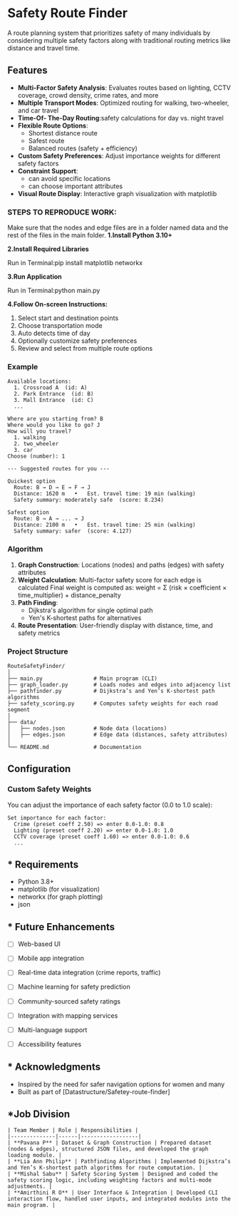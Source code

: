 # Safety Route Finder

A route planning system that prioritizes safety of many individuals by considering multiple safety factors along with traditional routing metrics like distance and travel time.

##  Features

- **Multi-Factor Safety Analysis**: Evaluates routes based on lighting, CCTV coverage, crowd density, crime rates, and more
- **Multiple Transport Modes**: Optimized routing for walking, two-wheeler, and car travel
- **Time-Of- The-Day Routing**:safety calculations for day vs. night travel
- **Flexible Route Options**: 
  - Shortest distance route
  - Safest route
  - Balanced routes (safety + efficiency)
- **Custom Safety Preferences**: Adjust importance weights for different safety factors
- **Constraint Support**: 
  - can avoid specific locations
  - can choose important attributes 
- **Visual Route Display**: Interactive graph visualization with matplotlib

### STEPS TO REPRODUCE WORK:
Make sure that the nodes and edge files are in a folder named data and the rest of the files in the main folder.
**1.Install Python 3.10+**

**2.Install Required Libraries**

Run in Terminal:pip install matplotlib networkx

**3.Run Application**

Run in Terminal:python main.py

**4.Follow On-screen Instructions:**
1. Select start and destination points
2. Choose transportation mode
3. Auto detects time of day 
4. Optionally customize safety preferences
5. Review and select from multiple route options

### Example 

```
Available locations:
  1. Crossroad A  (id: A)
  2. Park Entrance  (id: B)
  3. Mall Entrance  (id: C)
  ...

Where are you starting from? B
Where would you like to go? J
How will you travel?
  1. walking
  2. two_wheeler
  3. car
Choose (number): 1

--- Suggested routes for you ---

Quickest option
  Route: B → D → E → F → J
  Distance: 1620 m   •   Est. travel time: 19 min (walking)
  Safety summary: moderately safe  (score: 8.234)

Safest option
  Route: B → A → ... → J
  Distance: 2100 m   •   Est. travel time: 25 min (walking)
  Safety summary: safer  (score: 4.127)
```

### Algorithm

1. **Graph Construction**: Locations (nodes) and paths (edges) with safety attributes
2. **Weight Calculation**: Multi-factor safety score for each edge is calculated
   Final weight is computed as:
weight = Σ (risk × coefficient × time_multiplier) + distance_penalty
3. **Path Finding**: 
   - Dijkstra's algorithm for single optimal path
   - Yen's K-shortest paths for alternatives
4. **Route Presentation**: User-friendly display with distance, time, and safety metrics

### Project Structure
```text
RouteSafetyFinder/
│
├── main.py                # Main program (CLI)
├── graph_loader.py        # Loads nodes and edges into adjacency list
├── pathfinder.py          # Dijkstra’s and Yen’s K-shortest path algorithms
├── safety_scoring.py      # Computes safety weights for each road segment
│
├── data/
│   ├── nodes.json         # Node data (locations)
│   ├── edges.json         # Edge data (distances, safety attributes)
│
└── README.md              # Documentation
```
##  Configuration

### Custom Safety Weights

You can adjust the importance of each safety factor (0.0 to 1.0 scale):

```
Set importance for each factor:
  Crime (preset coeff 2.50) => enter 0.0-1.0: 0.8
  Lighting (preset coeff 2.20) => enter 0.0-1.0: 1.0
  CCTV coverage (preset coeff 1.60) => enter 0.0-1.0: 0.6
  ...
```

## * Requirements

- Python 3.8+
- matplotlib (for visualization)
- networkx (for graph plotting)
- json
  
## * Future Enhancements

- [ ] Web-based UI
- [ ] Mobile app integration
- [ ] Real-time data integration (crime reports, traffic)
- [ ] Machine learning for safety prediction
- [ ] Community-sourced safety ratings
- [ ] Integration with mapping services
- [ ] Multi-language support
- [ ] Accessibility features


## * Acknowledgments

- Inspired by the need for safer navigation options for women and many 
- Built as part of [Datastructure/Safetey-route-finder]
## *Job Division
```
| Team Member | Role | Responsibilities |
|--------------|------|------------------|
| **Pavana P** | Dataset & Graph Construction | Prepared dataset (nodes & edges), structured JSON files, and developed the graph loading module. |
| **Lia Ann Philip** | Pathfinding Algorithms | Implemented Dijkstra’s and Yen’s K-shortest path algorithms for route computation. |
| **Mishal Sabu** | Safety Scoring System | Designed and coded the safety scoring logic, including weighting factors and multi-mode adjustments. |
| **Amirthini R O** | User Interface & Integration | Developed CLI interaction flow, handled user inputs, and integrated modules into the main program. |
```
